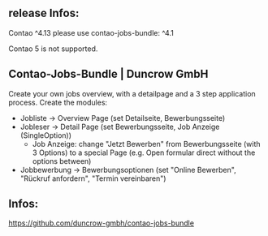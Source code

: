## release Infos: 
Contao ^4.13 please use contao-jobs-bundle: ^4.1

Contao 5 is not supported.

## Contao-Jobs-Bundle | Duncrow GmbH

Create your own jobs overview, with a detailpage and a 3 step application process.
Create the modules: 
* Jobliste -> Overview Page (set Detailseite, Bewerbungsseite)
* Jobleser -> Detail Page (set Bewerbungsseite, Job Anzeige (SingleOption)) 
  - Job Anzeige: change "Jetzt Bewerben" from Bewerbungsseite (with 3 Options) to a special Page (e.g. Open formular direct without the options between)
* Jobbewerbung -> Bewerbungsoptionen (set "Online Bewerben", "Rückruf anfordern", "Termin vereinbaren")


## Infos: 

https://github.com/duncrow-gmbh/contao-jobs-bundle
